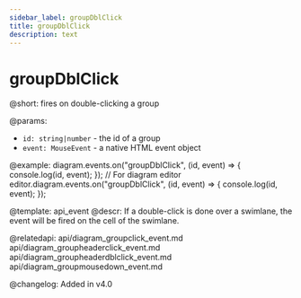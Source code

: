 ```yaml
---
sidebar_label: groupDblClick
title: groupDblClick
description: text
---
```


# groupDblClick

@short: fires on double-clicking a group

@params:
- `id: string|number` - the id of a group
- `event: MouseEvent` - a native HTML event object

@example:
diagram.events.on("groupDblClick", (id, event) => {
    console.log(id, event);
});
// For diagram editor
editor.diagram.events.on("groupDblClick", (id, event) => {
    console.log(id, event);
});

@template: api_event
@descr:
If a double-click is done over a swimlane, the event will be fired on the cell of the swimlane.

@relatedapi:
api/diagram_groupclick_event.md
api/diagram_groupheaderclick_event.md
api/diagram_groupheaderdblclick_event.md
api/diagram_groupmousedown_event.md

@changelog:
Added in v4.0
